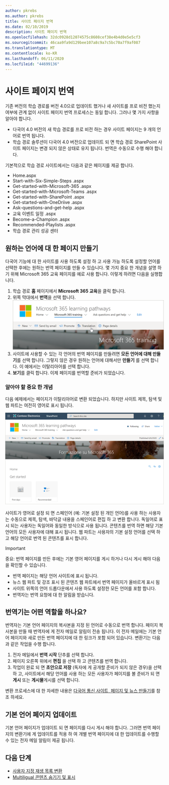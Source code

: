 ```yaml
---
author: pkrebs
ms.author: pkrebs
title: 사이트 페이지 번역
ms.date: 02/10/2019
description: 사이트 페이지 번역
ms.openlocfilehash: 32dc0928d12074575c8608cef38e4b4d0e5e5cf3
ms.sourcegitcommit: 46caa9fa9d129bee107a8c9a7c5bc70a7f9af087
ms.translationtype: MT
ms.contentlocale: ko-KR
ms.lasthandoff: 06/11/2020
ms.locfileid: "44699136"
---
```

# <a name="translate-site-pages"></a>사이트 페이지 번역
기존 버전의 학습 경로를 버전 4.0으로 업데이트 했거나 새 사이트를 프로 비전 했는지 여부에 관계 없이 사이트 페이지 번역 프로세스는 동일 합니다. 그러나 몇 가지 사항을 알아야 합니다. 
- 다국어 4.0 버전의 새 학습 경로를 프로 비전 하는 경우 사이트 페이지는 9 개의 언어로 번역 됩니다. 
- 학습 경로 솔루션이 다국어 4.0 버전으로 업데이트 되 면 학습 경로 SharePoint 사이트 페이지는 변경 되지 않은 상태로 유지 됩니다. 번역은 수동으로 수행 해야 합니다. 

기본적으로 학습 경로 사이트에서는 다음과 같은 페이지를 제공 합니다.

- Home.aspx
- Start-with-Six-Simple-Steps .aspx
- Get-started-with-Microsoft-365 .aspx
- Get-started-with-Microsoft-Teams .aspx
- Get-started-with-SharePoint .aspx
- Get-started-with-OneDriive .aspx
- Ask-questions-and-get-help .aspx
- 교육 이벤트 일정 .aspx
- Become-a-Champion .aspx
- Recommended-Playlists .aspx
- 학습 경로 관리 성공 센터

## <a name="create-pages-for-the-languages-you-want"></a>원하는 언어에 대 한 페이지 만들기
다국어 기능에 대 한 사이트를 사용 하도록 설정 하 고 사용 가능 하도록 설정할 언어를 선택한 후에는 원하는 번역 페이지를 만들 수 있습니다. 몇 가지 중요 한 개념을 설명 하기 위해 Microsoft 365 교육 페이지를 예로 사용 합니다. 이렇게 하려면 다음을 실행합니다.

1.  학습 경로 **홈** 페이지에서 **Microsoft 365 교육**을 클릭 합니다.  
2.  위쪽 막대에서 **번역**을 선택 합니다.
![custom_update_ml_transbutton.png](media/custom_update_ml_transbutton.png)
3. 사이트에 사용할 수 있는 각 언어의 번역 페이지를 만들려면 **모든 언어에 대해 만들기**를 선택 합니다. 그렇지 않은 경우 원하는 언어에 대해서만 **만들기** 를 선택 합니다. 이 예에서는 이탈리아어를 선택 합니다.
4.  **보기**를 클릭 합니다. 이제 페이지를 번역할 준비가 되었습니다. 

### <a name="an-important-concept-to-know"></a>알아야 할 중요 한 개념
다음 예제에서는 페이지가 이탈리아어로 변환 되었습니다. 하지만 사이트 제목, 탐색 및 웹 파트는 여전히 영어로 표시 됩니다. 

![custom_update_ml_transpgconcept.png](media/custom_update_ml_transpgconcept.png)

 사이트가 영어로 설정 되 면 스페인어 (예: 기본 설정 된 개인 언어)를 사용 하는 사용자는 수동으로 제목, 탐색, 바닥글 내용을 스페인어로 편집 하 고 변환 합니다. 독일어로 표시 되는 사용자는 독일어와 동일한 방식으로 사용 됩니다. 콘텐츠를 번역 하면 해당 기본 언어의 모든 사용자에 대해 표시 됩니다. 웹 파트는 사용자의 기본 설정 언어를 선택 하 고 해당 언어로 번역 된 콘텐츠를 표시 합니다. 

> [!IMPORTANT]
> 중요: 번역 페이지를 만든 후에는 기본 영어 페이지를 게시 하거나 다시 게시 해야 다음을 확인할 수 있습니다.
- 번역 페이지는 해당 언어 사이트에 표시 됩니다.
- 뉴스 웹 파트 및 강조 표시 된 콘텐츠 웹 파트에서 번역 페이지가 올바르게 표시 됨
- 사이트 위쪽의 언어 드롭다운에서 사용 하도록 설정한 모든 언어를 포함 합니다.
- 번역자는 번역 요청에 대 한 알림을 받습니다.

## <a name="what-does-a-translator-do"></a>번역기는 어떤 역할을 하나요?
번역자는 기본 언어 페이지의 복사본을 지정 된 언어로 수동으로 번역 합니다. 페이지 복사본을 만들 때 번역자에 게 전자 메일로 알림이 전송 됩니다. 이 전자 메일에는 기본 언어 페이지와 새로 만든 번역 페이지에 대 한 링크가 포함 되어 있습니다. 변환기는 다음과 같은 작업을 수행 합니다.
1. 전자 메일에서 **번역 시작** 단추를 선택 합니다.
2. 페이지 오른쪽 위에서 **편집** 을 선택 하 고 콘텐츠를 번역 합니다.
3. 작업이 완료 되 면 **초안으로 저장** (독자에 게 공개할 준비가 되지 않은 경우)을 선택 하 고, 사이트에서 해당 언어를 사용 하는 모든 사용자가 페이지를 볼 준비가 되 면 **게시** 또는 **게시물**게시를 선택 합니다.

변환 프로세스에 대 한 자세한 내용은 [다국어 통신 사이트, 페이지 및 뉴스 만들기](https://support.office.com/en-us/article/2bb7d610-5453-41c6-a0e8-6f40b3ed750c)를 참조 하세요. 

## <a name="updating-the-default-language-page"></a>기본 언어 페이지 업데이트
기본 언어 페이지가 업데이트 되 면 페이지를 다시 게시 해야 합니다. 그러면 번역 페이지의 변환기에 게 업데이트를 적용 하 여 개별 번역 페이지에 대 한 업데이트를 수행할 수 있는 전자 메일 알림이 제공 됩니다.

## <a name="next-steps"></a>다음 단계
- [사용자 지정 재생 목록 변환](custom_translate_pl_ml.md)
- [Multiligual 콘텐츠 숨기기 및 표시](custom_translate_pl_ml.md)
